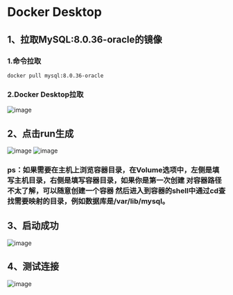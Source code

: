 # Docker Desktop
## 1、拉取MySQL:8.0.36-oracle的镜像
### 1.命令拉取
```
docker pull mysql:8.0.36-oracle
```
### 2.Docker Desktop拉取
![image](https://github.com/OtakuBanana/docker/assets/14883112/bc59be71-89ff-40ce-aad5-fa92db065c22)
## 2、点击run生成
![image](https://github.com/OtakuBanana/docker/assets/14883112/c7c5736f-37cc-4f5a-a053-ba9d088f393b)
![image](https://github.com/OtakuBanana/docker/assets/14883112/798420d0-7221-4ecc-a779-4a5d96ae205a)
### ps：如果需要在主机上浏览容器目录，在Volume选项中，左侧是填写主机目录，右侧是填写容器目录，如果你是第一次创建 对容器路径不太了解，可以随意创建一个容器 然后进入到容器的shell中通过cd查找需要映射的目录，例如数据库是/var/lib/mysql。
## 3、启动成功
![image](https://github.com/OtakuBanana/docker/assets/14883112/645e60b4-47ea-4161-bc6a-d7c394e95ae8)
## 4、测试连接
![image](https://github.com/OtakuBanana/docker/assets/14883112/6bee9365-b790-4279-b069-6c32214708e8)
